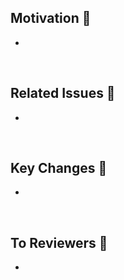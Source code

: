 ## Motivation 🤔

-

<br>

## Related Issues 📎

-

<br>

## Key Changes 🔑

-

<br>

## To Reviewers 🙏

-
